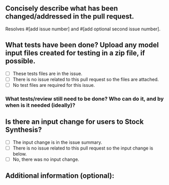 ## Concisely describe what has been changed/addressed in the pull request.
<!--- In less than 20 words describe this pull request and link related issues.-->
<!--- Please make sure that all comments/discussion in this pull request that are related to an issue are placed in the summary of that issue.-->
<!--- A summary is very important if there is no issue related to the pull request, otherwise most of the summary should be in the issue.-->
Resolves #[add issue number] and #[add optional second issue number].

## What tests have been done? Upload any model input files created for testing in a zip file, if possible.
<!--- If this pull request is related to an issue, please include these test files in the summary of that issue.-->
 - [ ] These tests files are in the issue.
 - [ ] There is no issue related to this pull request so the files are attached.
 - [ ] No test files are required for this issue.

### What tests/review still need to be done? Who can do it, and by when is it needed (ideally)?
<!--- Tests/review and associated files go here. If none are needed, please put None.-->

## Is there an input change for users to Stock Synthesis? 
<!--- If this pull request is related to an issue, please include that the input change is in the summary of that issue.-->
- [ ] The input change is in the issue summary.
- [ ] There is no issue related to this pull request so the input change is below.
- [ ] No, there was no input change.

<!--- ```
If there is no issue related to this pull request, example stock synthesis input goes here. 
Otherwise, delete code chunk.
``` -->

## Additional information (optional):
<!--- Any additional information goes here. -->
